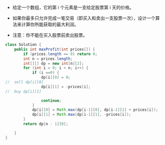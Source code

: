 * 给定一个数组，它的第 i 个元素是一支给定股票第 i 天的价格。
    
*  如果你最多只允许完成一笔交易（即买入和卖出一支股票一次），设计一个算法来计算你所能获取的最大利润。
    
*    注意：你不能在买入股票前卖出股票。
    

```java
class Solution {
    public int maxProfit(int prices[]) {
        if (prices.length == 0) return 0;
        int n = prices.length;
        int[][] dp = new int[n][2];
        for (int i = 0; i < n; i++) {
            if (i ==0) {
                dp[i][0] = 0;
//  sell dp[i][0]                
                dp[i][1] = -prices[i];
//  buy dp[i][1]

                continue;
            }
            dp[i][0] = Math.max(dp[i-1][0], dp[i-1][1] + prices[i]);
            dp[i][1] = Math.max(dp[i-1][1], -prices[i]);
        }
        return dp[n - 1][0];

    }
}
```




